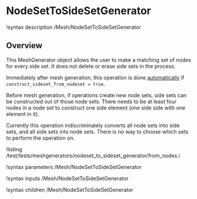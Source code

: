 # NodeSetToSideSetGenerator

!syntax description /Mesh/NodeSetToSideSetGenerator

## Overview


This MeshGenerator object allows the user to make a matching set of nodes for every side set. It does not delete or erase side sets in the process.

Immediately after mesh generation,
this operation is done [automatically](MooseMesh.md#more_detail) if `construct_sideset_from_nodeset = true`.

Before mesh generation, if operations create new node sets, side sets can be constructed out of those node sets.
There needs to be at least four nodes in a node set to construct one side element (one side side with one element in it).

Currently this operation indiscriminately converts all node sets into side sets, and all side sets into node sets.
There is no way to choose which sets to perform the operation on.

!listing /test/tests/meshgenerators/nodeset_to_sideset_generator/from_nodes.i

!syntax parameters /Mesh/NodeSetToSideSetGenerator

!syntax inputs /Mesh/NodeSetToSideSetGenerator

!syntax children /Mesh/NodeSetToSideSetGenerator
